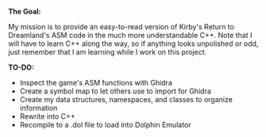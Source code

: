 **The Goal:**

My mission is to provide an easy-to-read version of Kirby's Return to Dreamland's ASM code in the much more understandable C++. Note that I will have to learn C++ along the way, so if anything looks unpolished or odd, just remember that I am learning while I work on this project.

**TO-DO:**
- Inspect the game's ASM functions with Ghidra
- Create a symbol map to let others use to import for Ghidra
- Create my data structures, namespaces, and classes to organize information
- Rewrite into C++
- Recompile to a .dol file to load into Dolphin Emulator
